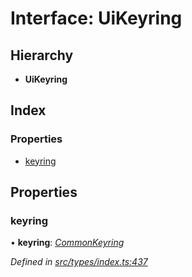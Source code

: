 # Interface: UiKeyring

## Hierarchy

* **UiKeyring**

## Index

### Properties

* [keyring](uikeyring.md#keyring)

## Properties

###  keyring

• **keyring**: *[CommonKeyring](../globals.md#commonkeyring)*

*Defined in [src/types/index.ts:437](https://github.com/PolymathNetwork/polymesh-sdk/blob/5b409784/src/types/index.ts#L437)*
